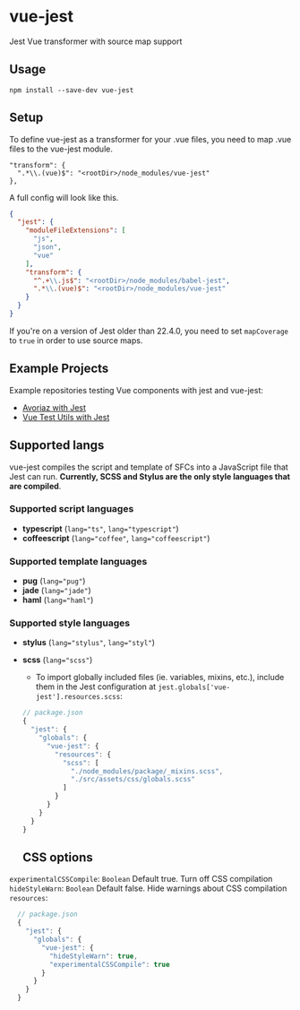 # vue-jest

Jest Vue transformer with source map support

## Usage

```
npm install --save-dev vue-jest
```

## Setup

To define vue-jest as a transformer for your .vue files, you need to map .vue files to the vue-jest module.

```
"transform": {
  ".*\\.(vue)$": "<rootDir>/node_modules/vue-jest"
},
```

A full config will look like this.

```json
{
  "jest": {
    "moduleFileExtensions": [
      "js",
      "json",
      "vue"
    ],
    "transform": {
      "^.+\\.js$": "<rootDir>/node_modules/babel-jest",
      ".*\\.(vue)$": "<rootDir>/node_modules/vue-jest"
    }
  }
}
```

If you're on a version of Jest older than 22.4.0, you need to set `mapCoverage` to `true` in order to use source maps.

## Example Projects

Example repositories testing Vue components with jest and vue-jest:

- [Avoriaz with Jest](https://github.com/eddyerburgh/avoriaz-jest-example)
- [Vue Test Utils with Jest](https://github.com/eddyerburgh/vue-test-utils-jest-example)

## Supported langs

vue-jest compiles the script and template of SFCs into a JavaScript file that Jest can run. **Currently, SCSS and Stylus are the only style languages that are compiled**.

### Supported script languages

- **typescript** (`lang="ts"`, `lang="typescript"`)
- **coffeescript** (`lang="coffee"`, `lang="coffeescript"`)

### Supported template languages

- **pug** (`lang="pug"`)
- **jade** (`lang="jade"`)
- **haml** (`lang="haml"`)

### Supported style languages

- **stylus** (`lang="stylus"`, `lang="styl"`)
- **scss** (`lang="scss"`)
  - To import globally included files (ie. variables, mixins, etc.), include them in the Jest configuration at `jest.globals['vue-jest'].resources.scss`:
  ```js
  // package.json
  {
    "jest": {
      "globals": {
        "vue-jest": {
          "resources": {
            "scss": [
              "./node_modules/package/_mixins.scss",
              "./src/assets/css/globals.scss"
            ]
          }
        }
      }
    }
  }
  ```

  ## CSS options

`experimentalCSSCompile`: `Boolean` Default true. Turn off CSS compilation
`hideStyleWarn`: `Boolean` Default false. Hide warnings about CSS compilation
`resources`:

```js
  // package.json
  {
    "jest": {
      "globals": {
        "vue-jest": {
          "hideStyleWarn": true,
          "experimentalCSSCompile": true
        }
      }
    }
  }
  ```
